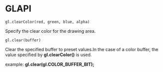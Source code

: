 GLAPI
===============

```
gl.clearColor(red, green, blue, alpha)
```

Specify the clear color for the drawing area.

```
gl.clear(buffer)
```

Clear the specified buffer to preset values.In the case of a color buffer, the value specified by **gl.clearColor()** is used.

example:
**gl.clear(gl.COLOR_BUFFER_BIT);**

